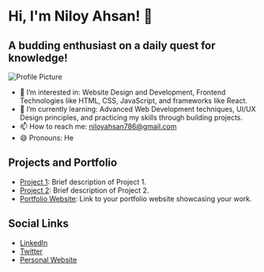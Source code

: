 # Hi, I'm Niloy Ahsan! 👋
## A budding enthusiast on a daily quest for knowledge!

![Profile Picture](link-to-your-profile-picture)

- 👀 I’m interested in: Website Design and Development, Frontend Technologies like HTML, CSS, JavaScript, and frameworks like React.
- 🌱 I’m currently learning: Advanced Web Development techniques, UI/UX Design principles, and practicing my skills through building projects.
- 📫 How to reach me: [niloyahsan786@gmail.com](mailto:niloyahsan786@gmail.com)
- 😄 Pronouns: He

<!---
niloyahsan1/niloyahsan1 is a ✨ special ✨ repository because its `README.md` (this file) appears on your GitHub profile.
You can click the Preview link to take a look at your changes.
--->

## Projects and Portfolio

- [Project 1](link-to-project-1): Brief description of Project 1.
- [Project 2](link-to-project-2): Brief description of Project 2.
- [Portfolio Website](link-to-portfolio-website): Link to your portfolio website showcasing your work.

## Social Links

- [LinkedIn](link-to-your-linkedin-profile)
- [Twitter](link-to-your-twitter-profile)
- [Personal Website](link-to-your-personal-website)
